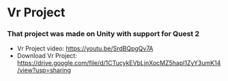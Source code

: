 # Vr Project

### That project was made on Unity with support for Quest 2
- Vr Project video: https://youtu.be/SrdBQpgQv7A
- Download Vr Project: https://drive.google.com/file/d/1CTucykEVbLjnXocMZ5hapl1ZyY3umK14/view?usp=sharing

